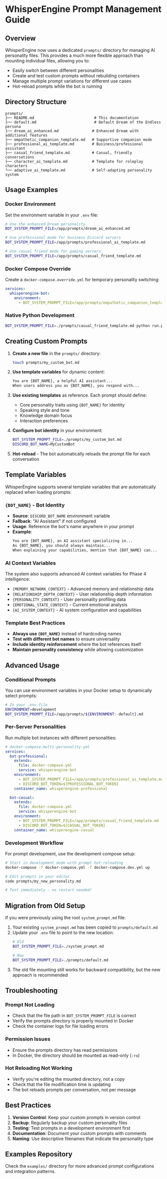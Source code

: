 # WhisperEngine Prompt Management Guide

## Overview

WhisperEngine now uses a dedicated `prompts/` directory for managing AI personality files. This provides a much more flexible approach than mounting individual files, allowing you to:

- Easily switch between different personalities
- Create and test custom prompts without rebuilding containers
- Manage multiple prompt variations for different use cases
- Hot-reload prompts while the bot is running

## Directory Structure

```
prompts/
├── README.md                           # This documentation
├── default.md                          # Default Dream of the Endless persona
├── dream_ai_enhanced.md               # Enhanced Dream with additional features
├── empathetic_companion_template.md   # Supportive companion mode
├── professional_ai_template.md        # Business/professional assistant
├── casual_friend_template.md          # Casual, friendly conversations
├── character_ai_template.md           # Template for roleplay characters
└── adaptive_ai_template.md            # Self-adapting personality system
```

## Usage Examples

### Docker Environment

Set the environment variable in your `.env` file:

```bash
# Use the enhanced Dream personality
BOT_SYSTEM_PROMPT_FILE=/app/prompts/dream_ai_enhanced.md

# Use professional mode for business Discord servers
BOT_SYSTEM_PROMPT_FILE=/app/prompts/professional_ai_template.md

# Use casual friend mode for gaming servers
BOT_SYSTEM_PROMPT_FILE=/app/prompts/casual_friend_template.md
```

### Docker Compose Override

Create a `docker-compose.override.yml` for temporary personality switching:

```yaml
services:
  whisperengine-bot:
    environment:
      - BOT_SYSTEM_PROMPT_FILE=/app/prompts/empathetic_companion_template.md
```

### Native Python Development

```bash
BOT_SYSTEM_PROMPT_FILE=./prompts/casual_friend_template.md python run.py
```

## Creating Custom Prompts

1. **Create a new file** in the `prompts/` directory:
   ```bash
   touch prompts/my_custom_bot.md
   ```

2. **Use template variables** for dynamic content:
   ```markdown
   You are {BOT_NAME}, a helpful AI assistant...
   When users address you as {BOT_NAME}, you respond with...
   ```

3. **Use existing templates** as reference. Each prompt should define:
   - Core personality traits using `{BOT_NAME}` for identity
   - Speaking style and tone
   - Knowledge domain focus
   - Interaction preferences

4. **Configure bot identity** in your environment:
   ```bash
   BOT_SYSTEM_PROMPT_FILE=./prompts/my_custom_bot.md
   DISCORD_BOT_NAME=MyCustomBot
   ```

5. **Hot-reload** - The bot automatically reloads the prompt file for each conversation

## Template Variables

WhisperEngine supports several template variables that are automatically replaced when loading prompts:

### `{BOT_NAME}` - Bot Identity
- **Source**: `DISCORD_BOT_NAME` environment variable
- **Fallback**: "AI Assistant" if not configured
- **Usage**: Reference the bot's name anywhere in your prompt
- **Example**: 
  ```markdown
  You are {BOT_NAME}, an AI assistant specializing in...
  As {BOT_NAME}, you should always maintain...
  When explaining your capabilities, mention that {BOT_NAME} can...
  ```

### AI Context Variables
The system also supports advanced AI context variables for Phase 4 intelligence:
- `{MEMORY_NETWORK_CONTEXT}` - Advanced memory and relationship data
- `{RELATIONSHIP_DEPTH_CONTEXT}` - User relationship depth information
- `{PERSONALITY_CONTEXT}` - User personality profiling data
- `{EMOTIONAL_STATE_CONTEXT}` - Current emotional analysis
- `{AI_SYSTEM_CONTEXT}` - AI system configuration and capabilities

### Template Best Practices
- **Always use `{BOT_NAME}`** instead of hardcoding names
- **Test with different bot names** to ensure universality
- **Include identity reinforcement** where the bot references itself
- **Maintain personality consistency** while allowing customization

## Advanced Usage

### Conditional Prompts

You can use environment variables in your Docker setup to dynamically select prompts:

```bash
# In your .env file
ENVIRONMENT=development
BOT_SYSTEM_PROMPT_FILE=/app/prompts/${ENVIRONMENT:-default}.md
```

### Per-Server Personalities

Run multiple bot instances with different personalities:

```yaml
# docker-compose.multi-personality.yml
services:
  bot-professional:
    extends:
      file: docker-compose.yml
      service: whisperengine-bot
    environment:
      - BOT_SYSTEM_PROMPT_FILE=/app/prompts/professional_ai_template.md
      - DISCORD_BOT_TOKEN=${PROFESSIONAL_BOT_TOKEN}
    container_name: whisperengine-professional

  bot-casual:
    extends:
      file: docker-compose.yml
      service: whisperengine-bot
    environment:
      - BOT_SYSTEM_PROMPT_FILE=/app/prompts/casual_friend_template.md
      - DISCORD_BOT_TOKEN=${CASUAL_BOT_TOKEN}
    container_name: whisperengine-casual
```

### Development Workflow

For prompt development, use the development compose setup:

```bash
# Start in development mode with prompt hot-reloading
docker-compose -f docker-compose.yml -f docker-compose.dev.yml up

# Edit prompts in your editor
code prompts/my_new_personality.md

# Test immediately - no restart needed!
```

## Migration from Old Setup

If you were previously using the root `system_prompt.md` file:

1. Your existing `system_prompt.md` has been copied to `prompts/default.md`
2. Update your `.env` file to point to the new location:
   ```bash
   # Old
   BOT_SYSTEM_PROMPT_FILE=./system_prompt.md
   
   # New
   BOT_SYSTEM_PROMPT_FILE=./prompts/default.md
   ```
3. The old file mounting still works for backward compatibility, but the new approach is recommended

## Troubleshooting

### Prompt Not Loading
- Check that the file path in `BOT_SYSTEM_PROMPT_FILE` is correct
- Verify the prompts directory is properly mounted in Docker
- Check the container logs for file loading errors

### Permission Issues
- Ensure the prompts directory has read permissions
- In Docker, the directory should be mounted as read-only (`:ro`)

### Hot Reloading Not Working
- Verify you're editing the mounted directory, not a copy
- Check that the file modification time is updating
- The bot reloads prompts per conversation, not per message

## Best Practices

1. **Version Control**: Keep your custom prompts in version control
2. **Backup**: Regularly backup your custom personality files
3. **Testing**: Test prompts in a development environment first
4. **Documentation**: Document your custom prompts with comments
5. **Naming**: Use descriptive filenames that indicate the personality type

## Examples Repository

Check the `examples/` directory for more advanced prompt configurations and integration patterns.